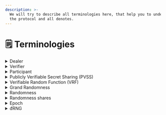 ```yaml
---
description: >-
  We will try to describe all terminologies here, that help you to understand
  the protocol and all denotes.
---
```


# 🗒 Terminologies

<details>

<summary>Dealer</summary>

Who's generate randomness and contribute their randomness to construct the grand randomness.

</details>

<details>

<summary>Verifier</summary>

Who's observe the process and verify distributed shares from the randomness. They can receive reward by committing dishonest dealer/verifier.

</details>

<details>

<summary>Participant</summary>

Who's participate in Orochi đRNG protocol they played two roles **Dealer** and **Verifier**

</details>

<details>

<summary>Publicly Verifiable Secret Sharing (PVSS)</summary>

A mechanism to split secret into share and allows any one to verify the encrypted shares of a secret without reveal the secret.

</details>

<details>

<summary>Verifiable Random Function (VRF)</summary>

Generating a randomness for a corresponding key-pair, the generated value is verifiable

</details>

<details>

<summary>Grand Randomness</summary>

The value which was constructed by combine all randomnesses.

</details>

<details>

<summary>Randomness</summary>

Orochi đRNG will use VRF to draw the randomness, this process is necessary to prevent participants to contribute low entropy randomness and detect dishonest participant.

</details>

<details>

<summary>Randomness shares</summary>

Orochi đRNG will use PVSS to split the randomness into shares. At the genesis of each epoch no one know enough share to reconstruct Grand Randomness till the end of epoch.

</details>

<details>

<summary>Epoch</summary>

The duration that's necessary to generate a **Grand Randomness**

</details>

<details>

<summary>đRNG</summary>

This term is promoted by Orochi Network to represent for Decentralized RNG.

</details>
